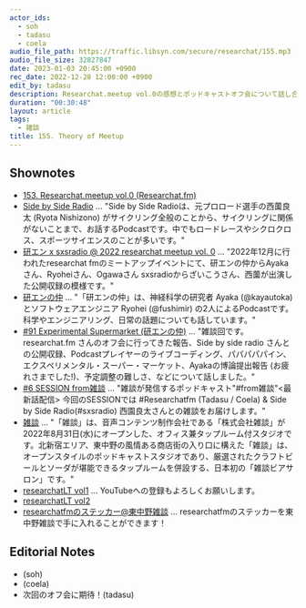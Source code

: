 ```yaml
---
actor_ids:
  - soh
  - tadasu
  - coela
audio_file_path: https://traffic.libsyn.com/secure/researchat/155.mp3 
audio_file_size: 32827847
date: 2023-01-03 20:45:00 +0900
rec_date: 2022-12-28 12:00:00 +0900
edit_by: tadasu
description: Researchat.meetup vol.0の感想とポッドキャストオフ会について話し合いました。
duration: "00:30:48"
layout: article
tags:
  - 雑談
title: 155. Theory of Meetup
---
```


## Shownotes
- [153. Researchat.meetup vol.0 (Researchat.fm)](https://researchat.fm/episode/153)
- [Side by Side Radio](https://sidebysideradio.libsyn.com/) ... "Side by Side Radioは、元プロロード選手の西薗良太 (Ryota Nishizono) がサイクリング全般のことから、サイクリングに関係がないことまで、お話するPodcastです。中でもロードレースやシクロクロス、スポーツサイエンスのことが多いです。"
- [研エン x sxsradio @ 2022 researchat meetup vol. 0](https://www.youtube.com/watch?v=qURUTmrEWUM&feature=youtu.be&ab_channel=SidebySideRadio) ... "2022年12月に行われたresearchat fmのミートアップイベントにて、研エンの仲からAyakaさん、Ryoheiさん、Ogawaさん sxsradioからざいこうさん、西薗が出演した公開収録の模様です。"
- [研エンの仲](https://anchor.fm/ken-en-no-naka) ... "「研エンの仲」は、神経科学の研究者 Ayaka (@kayautoka) とソフトウェアエンジニア Ryohei (@fushimir)
の2人によるPodcastです。科学やエンジニアリング、日常の話題についても話しています。"
- [#91 Experimental Supermarket (研エンの仲)](https://anchor.fm/ken-en-no-naka/episodes/91-Experimental-Supermarket-e1s1mb1) ... "雑談回です。researchat.fm さんのオフ会に行ってきた報告、Side by side radio さんとの公開収録、Podcastプレイヤーのライブコーディング、パパパパパイン、エクスペリメンタル・スーパー・マーケット、Ayakaの博論提出報告 (お疲れさまでした!)、予定調整の難しさ、などについて話しました。"
- [#6 SESSION from雑談](https://open.spotify.com/episode/0zajfbxetmvG7oUAUZ2yqW) ... "雑談が発信するポッドキャスト"#from雑談"<最新話配信> 今回のSESSIONでは #Researchatfm (Tadasu / Coela) & Side by Side Radio(#sxsradio) 西園良太さんとの雑談をお届けします。"
- [雑談](https://zatsudan.co.jp/) ... "「雑談」は、音声コンテンツ制作会社である「株式会社雑談」が 2022年8月31日(水)にオープンした、オフィス兼タップルーム付スタジオです。北新宿エリア、東中野の風情ある商店街の入り口に構えた「雑談」は、オープンスタイルのポッドキャストスタジオであり、厳選されたクラフトビールとソーダが堪能できるタップルームを併設する、日本初の「雑談ビアサロン」です。"
- [researchatLT vol1](https://www.youtube.com/watch?v=kKLt956ieSM) ... YouTubeへの登録もよろしくお願いします。
- [researchatLT vol2](https://www.youtube.com/watch?v=8st6KoYsnP0)
- [researchatfmのステッカー@東中野雑談](https://twitter.com/researchat_fm/status/1598828054419472384) ... researchatfmのステッカーを東中野雑談で手に入れることができます！

## Editorial Notes
- (soh)
- (coela)
- 次回のオフ会に期待！(tadasu)






